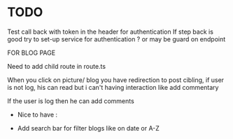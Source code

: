 # TODO

Test call back with token in the header for authentication
If step back is good try to set-up service for authentication ? or may be guard on endpoint


FOR BLOG PAGE

Need to add child route in route.ts

When you click on picture/ blog you have redirection to post cibling, if user is not log, his can read but i can't having interaction like add commentary 

If the user is log then he can add comments


+ Nice to have : 
 - Add search bar for filter blogs like on date or A-Z

